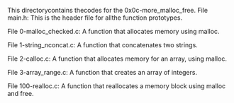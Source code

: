 This directorycontains thecodes for the 0x0c-more_malloc_free.
File main.h: This is the header file for allthe function prototypes.

File 0-malloc_checked.c: A function that allocates memory using malloc.

File 1-string_nconcat.c: A function that concatenates two strings.

File 2-calloc.c: A function that allocates memory for an array, using malloc.

File 3-array_range.c: A function that creates an array of integers.

File 100-realloc.c: A function that reallocates a memory block using malloc and free.
